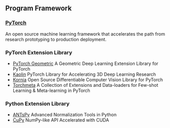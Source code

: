 ## Program Framework
### [PyTorch](httpspytorch.org)  
 An open source machine learning framework that accelerates the path from research prototyping to production deployment.

### PyTorch Extension Library
- [PyTorch Geometric](httpsgithub.comrusty1spytorch_geometric)
   A Geometric Deep Learning Extension Library for PyTorch
- [Kaolin](httpsgithub.comNVIDIAGameWorkskaolin)
   PyTorch Library for Accelerating 3D Deep Learning Research
- [Kornia](httpsgithub.comkorniakornia)
   Open Source Differentiable Computer Vision Library for PyTorch
- [Torchmeta](httpsgithub.comtristandeleupytorch-meta)
   A Collection of Extensions and Data-loaders for Few-shot Learning & Meta-learning in PyTorch
  
### Python Extension Library
- [ANTsPy](httpsgithub.comANTsXANTsPy)
   Advanced Normalization Tools in Python
- [CuPy](httpsgithub.comcupycupy)
   NumPy-like API Accelerated with CUDA